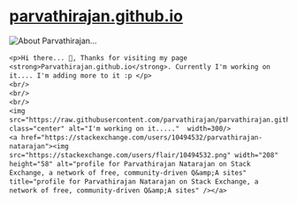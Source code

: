 # [parvathirajan.github.io](http://parvathirajan.github.io)

<html>
  <head>
  </head>
  <body>
    <img src="https://raw.githubusercontent.com/parvathirajan/parvathirajan/master/Mine%20Git%20Banner%20npr.png" alt="About Parvathirajan..." height="250">
    
    <p>Hi there... 👋, Thanks for visiting my page <strong>Parvathirajan.github.io</strong>. Currently I'm working on it.... I'm adding more to it :p </p>
    <br/>
    <br/>
    <br/>
    <img src="https://raw.githubusercontent.com/parvathirajan/parvathirajan.github.io/master/Tom.gif" class="center" alt="I'm working on it....."  width=300/>
    <a href="https://stackexchange.com/users/10494532/parvathirajan-natarajan"><img src="https://stackexchange.com/users/flair/10494532.png" width="208" height="58" alt="profile for Parvathirajan Natarajan on Stack Exchange, a network of free, community-driven Q&amp;A sites" title="profile for Parvathirajan Natarajan on Stack Exchange, a network of free, community-driven Q&amp;A sites" /></a>
  </body>
</html>



